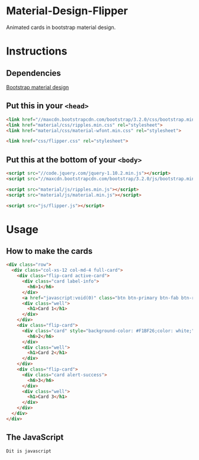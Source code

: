 # Material-Design-Flipper
Animated cards in bootstrap material design.

# Instructions
## Dependencies


[Bootstrap material design](http://fezvrasta.github.io/bootstrap-material-design/)


## Put this in your ```<head>```
```html
<link href="//maxcdn.bootstrapcdn.com/bootstrap/3.2.0/css/bootstrap.min.css" rel="stylesheet">
<link href="material/css/ripples.min.css" rel="stylesheet">
<link href="material/css/material-wfont.min.css" rel="stylesheet">

<link href="css/flipper.css" rel="stylesheet">
```
## Put this at the bottom of your ```<body>```
```html
<script src="//code.jquery.com/jquery-1.10.2.min.js"></script>
<script src="//maxcdn.bootstrapcdn.com/bootstrap/3.2.0/js/bootstrap.min.js"></script>

<script src="material/js/ripples.min.js"></script>
<script src="material/js/material.min.js"></script>

<script src="js/flipper.js"></script>
```

# Usage
## How to make the cards

```html
<div class="row">
  <div class="col-xs-12 col-md-4 full-card">
    <div class="flip-card active-card">
      <div class="card label-info">
        <h6>1</h6>
      </div>
      <a href="javascript:void(0)" class="btn btn-primary btn-fab btn-raised icon-material-replay" id="first"></a>
      <div class="well">
        <h1>Card 1</h1>
      </div>
    </div>
    <div class="flip-card">
      <div class="card" style="background-color: #F1BF26;color: white;">
        <h6>2</h6>
      </div>
      <div class="well">
        <h1>Card 2</h1>
      </div>
    </div>
    <div class="flip-card">
      <div class="card alert-success">
        <h6>3</h6>
      </div>
      <div class="well">
        <h1>Card 3</h1>
      </div>
    </div>
  </div>
</div>
```

## The JavaScript
```javascript
Dit is javascript
```
